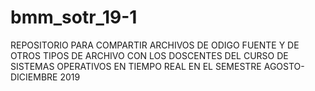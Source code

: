 # bmm_sotr_19-1
REPOSITORIO PARA COMPARTIR ARCHIVOS DE ODIGO FUENTE Y DE OTROS TIPOS DE ARCHIVO CON LOS DOSCENTES DEL CURSO DE SISTEMAS OPERATIVOS EN TIEMPO
REAL EN EL SEMESTRE AGOSTO-DICIEMBRE 2019
